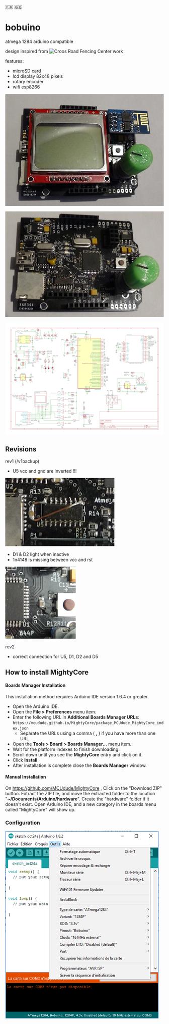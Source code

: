 [:fr:](LISEZMOI.md) [:uk:](README.md)

# bobuino
atmega 1284 arduino compatible

design inspired from ![Croos Road Fencing Center](http://www.crossroadsfencing.com/BobuinoRev17/) work

features:

- microSD card
- lcd display 82x48 pixels
- rotary encoder
- wifi esp8266

![](IMG/bobuino1.jpg)

![](IMG/bobuino2.jpg)

![](IMG/sch.png)

## Revisions

rev1 (/v1backup)
- U5 vcc and gnd are inverted !!!

![](IMG/err1.PNG)
- D1 & D2 light when inactive
- 1n4148 is missing between vcc and rst

![](IMG/err2.PNG)

rev2 
- correct connection for U5, D1, D2 and D5

## How to install MightyCore
#### Boards Manager Installation
This installation method requires Arduino IDE version 1.6.4 or greater.
* Open the Arduino IDE.
* Open the **File > Preferences** menu item.
* Enter the following URL in **Additional Boards Manager URLs**: `https://mcudude.github.io/MightyCore/package_MCUdude_MightyCore_index.json`
  * Separate the URLs using a comma ( **,** ) if you have more than one URL
* Open the **Tools > Board > Boards Manager...** menu item.
* Wait for the platform indexes to finish downloading.
* Scroll down until you see the **MightyCore** entry and click on it.
* Click **Install**.
* After installation is complete close the **Boards Manager** window.

#### Manual Installation
On https://github.com/MCUdude/MightyCore , 
Click on the "Download ZIP" button. Extract the ZIP file, and move the extracted folder to the location "**~/Documents/Arduino/hardware**". Create the "hardware" folder if it doesn't exist.
Open Arduino IDE, and a new category in the boards menu called "MightyCore" will show up.

### Configuration
![](IMG/ArduinoIDEBobuino.PNG)
